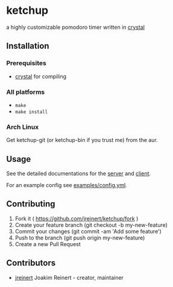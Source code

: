 # ketchup

a highly customizable pomodoro timer written in
[crystal](http://crystal-lang.org)

## Installation

### Prerequisites

- [crystal](http://crystal-lang.org) for compiling

### All platforms

- `make`
- `make install`

### Arch Linux

Get ketchup-git (or ketchup-bin if you trust me) from the aur.

## Usage

See the detailed documentations for the [server](man/ketchup-server.pod)
and [client](man/ketchup.pod).

For an example config see [examples/config.yml](examples/config.yml).

## Contributing

1. Fork it ( https://github.com/jreinert/ketchup/fork )
2. Create your feature branch (git checkout -b my-new-feature)
3. Commit your changes (git commit -am 'Add some feature')
4. Push to the branch (git push origin my-new-feature)
5. Create a new Pull Request

## Contributors

- [jreinert](https://github.com/jreinert) Joakim Reinert - creator, maintainer
